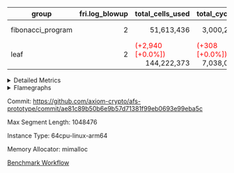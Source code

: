 | group | fri.log_blowup | total_cells_used | total_cycles | total_proof_time_ms |
| --- | --- | --- | --- | --- |
| fibonacci_program | <div style='text-align: right'>2</div>  | <div style='text-align: right'>51,613,436</div>  | <div style='text-align: right'>3,000,274</div>  | <span style="color: red">(+25.0 [+0.4%])</span> <div style='text-align: right'>5,607.0</div>  |
| leaf | <div style='text-align: right'>2</div>  | <span style="color: red">(+2,940 [+0.0%])</span> <div style='text-align: right'>144,222,373</div>  | <span style="color: red">(+308 [+0.0%])</span> <div style='text-align: right'>7,038,046</div>  | <span style="color: green">(-31.0 [-0.2%])</span> <div style='text-align: right'>14,319.0</div>  |


<details>
<summary>Detailed Metrics</summary>

| commit_exe_time_ms | execute_and_trace_gen_time_ms | execute_time_ms | fri.log_blowup | keygen_time_ms |
| --- | --- | --- | --- | --- |
| <span style="color: red">(+1.0 [+25.0%])</span> <div style='text-align: right'>5.0</div>  | <span style="color: red">(+124.0 [+6.6%])</span> <div style='text-align: right'>1,997.0</div>  | <span style="color: red">(+126.0 [+7.8%])</span> <div style='text-align: right'>1,743.0</div>  | <div style='text-align: right'>2</div>  | <span style="color: red">(+3.0 [+0.6%])</span> <div style='text-align: right'>504.0</div>  |

| air_name | constraints | interactions | quotient_deg |
| --- | --- | --- | --- |
| ProgramAir | <div style='text-align: right'>4</div>  | <div style='text-align: right'>1</div>  | <div style='text-align: right'>1</div>  |
| VmConnectorAir | <div style='text-align: right'>9</div>  | <div style='text-align: right'>3</div>  | <div style='text-align: right'>4</div>  |
| PersistentBoundaryAir<8> | <div style='text-align: right'>6</div>  | <div style='text-align: right'>3</div>  | <div style='text-align: right'>2</div>  |
| MemoryMerkleAir<8> | <div style='text-align: right'>40</div>  | <div style='text-align: right'>4</div>  | <div style='text-align: right'>2</div>  |
| AccessAdapterAir<2> | <div style='text-align: right'>14</div>  | <div style='text-align: right'>5</div>  | <div style='text-align: right'>4</div>  |
| AccessAdapterAir<4> | <div style='text-align: right'>14</div>  | <div style='text-align: right'>5</div>  | <div style='text-align: right'>4</div>  |
| AccessAdapterAir<8> | <div style='text-align: right'>14</div>  | <div style='text-align: right'>5</div>  | <div style='text-align: right'>4</div>  |
| AccessAdapterAir<16> | <div style='text-align: right'>14</div>  | <div style='text-align: right'>5</div>  | <div style='text-align: right'>2</div>  |
| AccessAdapterAir<32> | <div style='text-align: right'>14</div>  | <div style='text-align: right'>5</div>  | <div style='text-align: right'>2</div>  |
| AccessAdapterAir<64> | <div style='text-align: right'>14</div>  | <div style='text-align: right'>5</div>  | <div style='text-align: right'>2</div>  |
| VmAirWrapper<Rv32HintStoreAdapterAir, Rv32HintStoreCoreAir> | <div style='text-align: right'>17</div>  | <div style='text-align: right'>15</div>  | <div style='text-align: right'>2</div>  |
| VmAirWrapper<Rv32MultAdapterAir, DivRemCoreAir<4, 8> | <div style='text-align: right'>88</div>  | <div style='text-align: right'>25</div>  | <div style='text-align: right'>2</div>  |
| VmAirWrapper<Rv32MultAdapterAir, MulHCoreAir<4, 8> | <div style='text-align: right'>38</div>  | <div style='text-align: right'>24</div>  | <div style='text-align: right'>2</div>  |
| VmAirWrapper<Rv32MultAdapterAir, MultiplicationCoreAir<4, 8> | <div style='text-align: right'>26</div>  | <div style='text-align: right'>19</div>  | <div style='text-align: right'>2</div>  |
| RangeTupleCheckerAir<2> | <div style='text-align: right'>4</div>  | <div style='text-align: right'>1</div>  | <div style='text-align: right'>1</div>  |
| VmAirWrapper<Rv32RdWriteAdapterAir, Rv32AuipcCoreAir> | <div style='text-align: right'>15</div>  | <div style='text-align: right'>11</div>  | <div style='text-align: right'>2</div>  |
| VmAirWrapper<Rv32JalrAdapterAir, Rv32JalrCoreAir> | <div style='text-align: right'>20</div>  | <div style='text-align: right'>16</div>  | <div style='text-align: right'>2</div>  |
| VmAirWrapper<Rv32CondRdWriteAdapterAir, Rv32JalLuiCoreAir> | <div style='text-align: right'>22</div>  | <div style='text-align: right'>10</div>  | <div style='text-align: right'>2</div>  |
| VmAirWrapper<Rv32BranchAdapterAir, BranchLessThanCoreAir<4, 8> | <div style='text-align: right'>41</div>  | <div style='text-align: right'>13</div>  | <div style='text-align: right'>2</div>  |
| VmAirWrapper<Rv32BranchAdapterAir, BranchEqualCoreAir<4> | <div style='text-align: right'>25</div>  | <div style='text-align: right'>11</div>  | <div style='text-align: right'>2</div>  |
| VmAirWrapper<Rv32LoadStoreAdapterAir, LoadSignExtendCoreAir<4, 8> | <div style='text-align: right'>33</div>  | <div style='text-align: right'>18</div>  | <div style='text-align: right'>2</div>  |
| VmAirWrapper<Rv32LoadStoreAdapterAir, LoadStoreCoreAir<4> | <div style='text-align: right'>38</div>  | <div style='text-align: right'>17</div>  | <div style='text-align: right'>2</div>  |
| VmAirWrapper<Rv32BaseAluAdapterAir, ShiftCoreAir<4, 8> | <div style='text-align: right'>90</div>  | <div style='text-align: right'>23</div>  | <div style='text-align: right'>2</div>  |
| VmAirWrapper<Rv32BaseAluAdapterAir, LessThanCoreAir<4, 8> | <div style='text-align: right'>39</div>  | <div style='text-align: right'>17</div>  | <div style='text-align: right'>2</div>  |
| VmAirWrapper<Rv32BaseAluAdapterAir, BaseAluCoreAir<4, 8> | <div style='text-align: right'>43</div>  | <div style='text-align: right'>19</div>  | <div style='text-align: right'>2</div>  |
| BitwiseOperationLookupAir<8> | <div style='text-align: right'>4</div>  | <div style='text-align: right'>2</div>  | <div style='text-align: right'>2</div>  |
| PhantomAir | <div style='text-align: right'>5</div>  | <div style='text-align: right'>3</div>  | <div style='text-align: right'>4</div>  |
| Poseidon2VmAir<BabyBearParameters> | <div style='text-align: right'>525</div>  | <div style='text-align: right'>32</div>  | <div style='text-align: right'>4</div>  |
| VariableRangeCheckerAir | <div style='text-align: right'>4</div>  | <div style='text-align: right'>1</div>  | <div style='text-align: right'>1</div>  |
| VmAirWrapper<NativeAdapterAir<2, 0>, PublicValuesCoreAir> | <div style='text-align: right'>23</div>  | <div style='text-align: right'>11</div>  | <div style='text-align: right'>4</div>  |
| VolatileBoundaryAir | <div style='text-align: right'>16</div>  | <div style='text-align: right'>4</div>  | <div style='text-align: right'>4</div>  |
| FriReducedOpeningAir | <div style='text-align: right'>59</div>  | <div style='text-align: right'>35</div>  | <div style='text-align: right'>4</div>  |
| VmAirWrapper<NativeVectorizedAdapterAir<4>, FieldExtensionCoreAir> | <div style='text-align: right'>23</div>  | <div style='text-align: right'>15</div>  | <div style='text-align: right'>4</div>  |
| VmAirWrapper<NativeAdapterAir<2, 1>, FieldArithmeticCoreAir> | <div style='text-align: right'>23</div>  | <div style='text-align: right'>15</div>  | <div style='text-align: right'>4</div>  |
| VmAirWrapper<JalNativeAdapterAir, JalCoreAir> | <div style='text-align: right'>6</div>  | <div style='text-align: right'>7</div>  | <div style='text-align: right'>4</div>  |
| VmAirWrapper<BranchNativeAdapterAir, BranchEqualCoreAir<1> | <div style='text-align: right'>23</div>  | <div style='text-align: right'>11</div>  | <div style='text-align: right'>2</div>  |
| VmAirWrapper<NativeLoadStoreAdapterAir<1>, NativeLoadStoreCoreAir<1> | <div style='text-align: right'>31</div>  | <div style='text-align: right'>19</div>  | <div style='text-align: right'>4</div>  |

| segment | total_cycles | trace_gen_time_ms |
| --- | --- | --- |
| 0 | <div style='text-align: right'>1,500,137</div>  | <span style="color: green">(-2.0 [-0.8%])</span> <div style='text-align: right'>254.0</div>  |

| group | segment | stark_prove_excluding_trace_time_ms | total_cells | total_cells_used | total_cycles | trace_gen_time_ms |
| --- | --- | --- | --- | --- | --- | --- |
| fibonacci_program | 0 | <span style="color: red">(+25.0 [+0.4%])</span> <div style='text-align: right'>5,607.0</div>  | <div style='text-align: right'>197,696,030</div>  | <div style='text-align: right'>51,613,436</div>  | <div style='text-align: right'>3,000,274</div>  | <span style="color: green">(-7.0 [-3.0%])</span> <div style='text-align: right'>223.0</div>  |

| group | chip_name | segment | rows_used |
| --- | --- | --- | --- |
| fibonacci_program | ProgramChip | 0 | <div style='text-align: right'>3,335</div>  |
| fibonacci_program | VmConnectorAir | 0 | <div style='text-align: right'>2</div>  |
| fibonacci_program | Boundary | 0 | <div style='text-align: right'>38</div>  |
| fibonacci_program | Merkle | 0 | <div style='text-align: right'>280</div>  |
| fibonacci_program | AccessAdapter<8> | 0 | <div style='text-align: right'>38</div>  |
| fibonacci_program | <Rv32HintStoreAdapterAir,Rv32HintStoreCoreAir> | 0 | <div style='text-align: right'>3</div>  |
| fibonacci_program | RangeTupleCheckerAir<2> | 0 | <div style='text-align: right'>524,288</div>  |
| fibonacci_program | <Rv32RdWriteAdapterAir,Rv32AuipcCoreAir> | 0 | <div style='text-align: right'>9</div>  |
| fibonacci_program | <Rv32JalrAdapterAir,Rv32JalrCoreAir> | 0 | <div style='text-align: right'>13</div>  |
| fibonacci_program | <Rv32CondRdWriteAdapterAir,Rv32JalLuiCoreAir> | 0 | <div style='text-align: right'>100,010</div>  |
| fibonacci_program | <Rv32BranchAdapterAir,BranchLessThanCoreAir<4, 8>> | 0 | <div style='text-align: right'>5</div>  |
| fibonacci_program | <Rv32BranchAdapterAir,BranchEqualCoreAir<4>> | 0 | <div style='text-align: right'>200,009</div>  |
| fibonacci_program | <Rv32LoadStoreAdapterAir,LoadStoreCoreAir<4>> | 0 | <div style='text-align: right'>28</div>  |
| fibonacci_program | <Rv32BaseAluAdapterAir,ShiftCoreAir<4, 8>> | 0 | <div style='text-align: right'>2</div>  |
| fibonacci_program | <Rv32BaseAluAdapterAir,LessThanCoreAir<4, 8>> | 0 | <div style='text-align: right'>300,002</div>  |
| fibonacci_program | <Rv32BaseAluAdapterAir,BaseAluCoreAir<4, 8>> | 0 | <div style='text-align: right'>900,054</div>  |
| fibonacci_program | BitwiseOperationLookupAir<8> | 0 | <div style='text-align: right'>65,536</div>  |
| fibonacci_program | PhantomAir | 0 | <div style='text-align: right'>2</div>  |
| fibonacci_program | Poseidon2VmAir<BabyBearParameters> | 0 | <div style='text-align: right'>318</div>  |
| fibonacci_program | VariableRangeCheckerAir | 0 | <div style='text-align: right'>262,144</div>  |

| group | dsl_ir | opcode | segment | frequency |
| --- | --- | --- | --- | --- |
| fibonacci_program |  | ADD | 0 | <div style='text-align: right'>900,045</div>  |
| fibonacci_program |  | AND | 0 | <div style='text-align: right'>2</div>  |
| fibonacci_program |  | AUIPC | 0 | <div style='text-align: right'>9</div>  |
| fibonacci_program |  | BEQ | 0 | <div style='text-align: right'>100,004</div>  |
| fibonacci_program |  | BGEU | 0 | <div style='text-align: right'>3</div>  |
| fibonacci_program |  | BLTU | 0 | <div style='text-align: right'>2</div>  |
| fibonacci_program |  | BNE | 0 | <div style='text-align: right'>100,005</div>  |
| fibonacci_program |  | HINT_STOREW | 0 | <div style='text-align: right'>3</div>  |
| fibonacci_program |  | JAL | 0 | <div style='text-align: right'>100,001</div>  |
| fibonacci_program |  | JALR | 0 | <div style='text-align: right'>13</div>  |
| fibonacci_program |  | LOADW | 0 | <div style='text-align: right'>13</div>  |
| fibonacci_program |  | LUI | 0 | <div style='text-align: right'>9</div>  |
| fibonacci_program |  | OR | 0 | <div style='text-align: right'>1</div>  |
| fibonacci_program |  | PHANTOM | 0 | <div style='text-align: right'>2</div>  |
| fibonacci_program |  | SLL | 0 | <div style='text-align: right'>2</div>  |
| fibonacci_program |  | SLTU | 0 | <div style='text-align: right'>300,002</div>  |
| fibonacci_program |  | STOREW | 0 | <div style='text-align: right'>15</div>  |
| fibonacci_program |  | SUB | 0 | <div style='text-align: right'>4</div>  |
| fibonacci_program |  | XOR | 0 | <div style='text-align: right'>2</div>  |

| group | air_name | dsl_ir | opcode | segment | cells_used |
| --- | --- | --- | --- | --- | --- |
| fibonacci_program | <Rv32BaseAluAdapterAir,BaseAluCoreAir<4, 8>> |  | ADD | 0 | <div style='text-align: right'>32,401,620</div>  |
| fibonacci_program | AccessAdapter<8> |  | ADD | 0 | <div style='text-align: right'>68</div>  |
| fibonacci_program | Boundary |  | ADD | 0 | <div style='text-align: right'>160</div>  |
| fibonacci_program | Merkle |  | ADD | 0 | <div style='text-align: right'>320</div>  |
| fibonacci_program | <Rv32BaseAluAdapterAir,BaseAluCoreAir<4, 8>> |  | AND | 0 | <div style='text-align: right'>72</div>  |
| fibonacci_program | <Rv32RdWriteAdapterAir,Rv32AuipcCoreAir> |  | AUIPC | 0 | <div style='text-align: right'>189</div>  |
| fibonacci_program | AccessAdapter<8> |  | AUIPC | 0 | <div style='text-align: right'>34</div>  |
| fibonacci_program | Boundary |  | AUIPC | 0 | <div style='text-align: right'>80</div>  |
| fibonacci_program | Merkle |  | AUIPC | 0 | <div style='text-align: right'>3,456</div>  |
| fibonacci_program | <Rv32BranchAdapterAir,BranchEqualCoreAir<4>> |  | BEQ | 0 | <div style='text-align: right'>2,600,104</div>  |
| fibonacci_program | <Rv32BranchAdapterAir,BranchLessThanCoreAir<4, 8>> |  | BGEU | 0 | <div style='text-align: right'>96</div>  |
| fibonacci_program | <Rv32BranchAdapterAir,BranchLessThanCoreAir<4, 8>> |  | BLTU | 0 | <div style='text-align: right'>64</div>  |
| fibonacci_program | <Rv32BranchAdapterAir,BranchEqualCoreAir<4>> |  | BNE | 0 | <div style='text-align: right'>2,600,130</div>  |
| fibonacci_program | <Rv32HintStoreAdapterAir,Rv32HintStoreCoreAir> |  | HINT_STOREW | 0 | <div style='text-align: right'>78</div>  |
| fibonacci_program | AccessAdapter<8> |  | HINT_STOREW | 0 | <div style='text-align: right'>17</div>  |
| fibonacci_program | Boundary |  | HINT_STOREW | 0 | <div style='text-align: right'>40</div>  |
| fibonacci_program | <Rv32CondRdWriteAdapterAir,Rv32JalLuiCoreAir> |  | JAL | 0 | <div style='text-align: right'>1,800,018</div>  |
| fibonacci_program | <Rv32JalrAdapterAir,Rv32JalrCoreAir> |  | JALR | 0 | <div style='text-align: right'>364</div>  |
| fibonacci_program | <Rv32LoadStoreAdapterAir,LoadStoreCoreAir<4>> |  | LOADW | 0 | <div style='text-align: right'>520</div>  |
| fibonacci_program | AccessAdapter<8> |  | LOADW | 0 | <div style='text-align: right'>34</div>  |
| fibonacci_program | Boundary |  | LOADW | 0 | <div style='text-align: right'>80</div>  |
| fibonacci_program | Merkle |  | LOADW | 0 | <div style='text-align: right'>2,304</div>  |
| fibonacci_program | <Rv32CondRdWriteAdapterAir,Rv32JalLuiCoreAir> |  | LUI | 0 | <div style='text-align: right'>162</div>  |
| fibonacci_program | <Rv32BaseAluAdapterAir,BaseAluCoreAir<4, 8>> |  | OR | 0 | <div style='text-align: right'>36</div>  |
| fibonacci_program | PhantomAir |  | PHANTOM | 0 | <div style='text-align: right'>12</div>  |
| fibonacci_program | <Rv32BaseAluAdapterAir,ShiftCoreAir<4, 8>> |  | SLL | 0 | <div style='text-align: right'>106</div>  |
| fibonacci_program | <Rv32BaseAluAdapterAir,LessThanCoreAir<4, 8>> |  | SLTU | 0 | <div style='text-align: right'>11,100,074</div>  |
| fibonacci_program | AccessAdapter<8> |  | SLTU | 0 | <div style='text-align: right'>34</div>  |
| fibonacci_program | Boundary |  | SLTU | 0 | <div style='text-align: right'>80</div>  |
| fibonacci_program | <Rv32LoadStoreAdapterAir,LoadStoreCoreAir<4>> |  | STOREW | 0 | <div style='text-align: right'>600</div>  |
| fibonacci_program | AccessAdapter<8> |  | STOREW | 0 | <div style='text-align: right'>136</div>  |
| fibonacci_program | Boundary |  | STOREW | 0 | <div style='text-align: right'>320</div>  |
| fibonacci_program | Merkle |  | STOREW | 0 | <div style='text-align: right'>2,816</div>  |
| fibonacci_program | <Rv32BaseAluAdapterAir,BaseAluCoreAir<4, 8>> |  | SUB | 0 | <div style='text-align: right'>144</div>  |
| fibonacci_program | <Rv32BaseAluAdapterAir,BaseAluCoreAir<4, 8>> |  | XOR | 0 | <div style='text-align: right'>72</div>  |

| group | execute_time_ms | fri.log_blowup | num_segments | total_cells_used | total_cycles | total_proof_time_ms |
| --- | --- | --- | --- | --- | --- | --- |
| fibonacci_program | <span style="color: red">(+88.0 [+4.9%])</span> <div style='text-align: right'>1,882.0</div>  | <div style='text-align: right'>2</div>  | <div style='text-align: right'>1</div>  | <div style='text-align: right'>51,613,436</div>  | <div style='text-align: right'>3,000,274</div>  | <span style="color: red">(+25.0 [+0.4%])</span> <div style='text-align: right'>5,607.0</div>  |
| leaf |  | <div style='text-align: right'>2</div>  |  | <span style="color: red">(+2,940 [+0.0%])</span> <div style='text-align: right'>144,222,373</div>  | <span style="color: red">(+308 [+0.0%])</span> <div style='text-align: right'>7,038,046</div>  | <span style="color: green">(-31.0 [-0.2%])</span> <div style='text-align: right'>14,319.0</div>  |

| group | air_name | segment | cells | main_cols | perm_cols | prep_cols | rows |
| --- | --- | --- | --- | --- | --- | --- | --- |
| fibonacci_program | ProgramAir | 0 | <div style='text-align: right'>73,728</div>  | <div style='text-align: right'>10</div>  | <div style='text-align: right'>8</div>  |  | <div style='text-align: right'>4,096</div>  |
| fibonacci_program | VmConnectorAir | 0 | <div style='text-align: right'>32</div>  | <div style='text-align: right'>4</div>  | <div style='text-align: right'>12</div>  | <div style='text-align: right'>1</div>  | <div style='text-align: right'>2</div>  |
| fibonacci_program | PersistentBoundaryAir<8> | 0 | <div style='text-align: right'>2,048</div>  | <div style='text-align: right'>20</div>  | <div style='text-align: right'>12</div>  |  | <div style='text-align: right'>64</div>  |
| fibonacci_program | MemoryMerkleAir<8> | 0 | <div style='text-align: right'>26,624</div>  | <div style='text-align: right'>32</div>  | <div style='text-align: right'>20</div>  |  | <div style='text-align: right'>512</div>  |
| fibonacci_program | AccessAdapterAir<8> | 0 | <div style='text-align: right'>2,624</div>  | <div style='text-align: right'>17</div>  | <div style='text-align: right'>24</div>  |  | <div style='text-align: right'>64</div>  |
| fibonacci_program | VmAirWrapper<Rv32HintStoreAdapterAir, Rv32HintStoreCoreAir> | 0 | <div style='text-align: right'>248</div>  | <div style='text-align: right'>26</div>  | <div style='text-align: right'>36</div>  |  | <div style='text-align: right'>4</div>  |
| fibonacci_program | RangeTupleCheckerAir<2> | 0 | <div style='text-align: right'>4,718,592</div>  | <div style='text-align: right'>1</div>  | <div style='text-align: right'>8</div>  | <div style='text-align: right'>2</div>  | <div style='text-align: right'>524,288</div>  |
| fibonacci_program | VmAirWrapper<Rv32RdWriteAdapterAir, Rv32AuipcCoreAir> | 0 | <div style='text-align: right'>784</div>  | <div style='text-align: right'>21</div>  | <div style='text-align: right'>28</div>  |  | <div style='text-align: right'>16</div>  |
| fibonacci_program | VmAirWrapper<Rv32JalrAdapterAir, Rv32JalrCoreAir> | 0 | <div style='text-align: right'>1,024</div>  | <div style='text-align: right'>28</div>  | <div style='text-align: right'>36</div>  |  | <div style='text-align: right'>16</div>  |
| fibonacci_program | VmAirWrapper<Rv32CondRdWriteAdapterAir, Rv32JalLuiCoreAir> | 0 | <div style='text-align: right'>8,126,464</div>  | <div style='text-align: right'>18</div>  | <div style='text-align: right'>44</div>  |  | <div style='text-align: right'>131,072</div>  |
| fibonacci_program | VmAirWrapper<Rv32BranchAdapterAir, BranchLessThanCoreAir<4, 8> | 0 | <div style='text-align: right'>704</div>  | <div style='text-align: right'>32</div>  | <div style='text-align: right'>56</div>  |  | <div style='text-align: right'>8</div>  |
| fibonacci_program | VmAirWrapper<Rv32BranchAdapterAir, BranchEqualCoreAir<4> | 0 | <div style='text-align: right'>19,398,656</div>  | <div style='text-align: right'>26</div>  | <div style='text-align: right'>48</div>  |  | <div style='text-align: right'>262,144</div>  |
| fibonacci_program | VmAirWrapper<Rv32LoadStoreAdapterAir, LoadStoreCoreAir<4> | 0 | <div style='text-align: right'>3,584</div>  | <div style='text-align: right'>40</div>  | <div style='text-align: right'>72</div>  |  | <div style='text-align: right'>32</div>  |
| fibonacci_program | VmAirWrapper<Rv32BaseAluAdapterAir, ShiftCoreAir<4, 8> | 0 | <div style='text-align: right'>210</div>  | <div style='text-align: right'>53</div>  | <div style='text-align: right'>52</div>  |  | <div style='text-align: right'>2</div>  |
| fibonacci_program | VmAirWrapper<Rv32BaseAluAdapterAir, LessThanCoreAir<4, 8> | 0 | <div style='text-align: right'>40,370,176</div>  | <div style='text-align: right'>37</div>  | <div style='text-align: right'>40</div>  |  | <div style='text-align: right'>524,288</div>  |
| fibonacci_program | VmAirWrapper<Rv32BaseAluAdapterAir, BaseAluCoreAir<4, 8> | 0 | <div style='text-align: right'>121,634,816</div>  | <div style='text-align: right'>36</div>  | <div style='text-align: right'>80</div>  |  | <div style='text-align: right'>1,048,576</div>  |
| fibonacci_program | BitwiseOperationLookupAir<8> | 0 | <div style='text-align: right'>655,360</div>  | <div style='text-align: right'>2</div>  | <div style='text-align: right'>8</div>  | <div style='text-align: right'>3</div>  | <div style='text-align: right'>65,536</div>  |
| fibonacci_program | PhantomAir | 0 | <div style='text-align: right'>36</div>  | <div style='text-align: right'>6</div>  | <div style='text-align: right'>12</div>  |  | <div style='text-align: right'>2</div>  |
| fibonacci_program | Poseidon2VmAir<BabyBearParameters> | 0 | <div style='text-align: right'>321,024</div>  | <div style='text-align: right'>559</div>  | <div style='text-align: right'>68</div>  |  | <div style='text-align: right'>512</div>  |
| fibonacci_program | VariableRangeCheckerAir | 0 | <div style='text-align: right'>2,359,296</div>  | <div style='text-align: right'>1</div>  | <div style='text-align: right'>8</div>  | <div style='text-align: right'>2</div>  | <div style='text-align: right'>262,144</div>  |

| group | idx | execute_time_ms | stark_prove_excluding_trace_time_ms | total_cells | total_cells_used | total_cycles |
| --- | --- | --- | --- | --- | --- | --- |
| leaf | 0 | <span style="color: red">(+1,605.0 [+36.0%])</span> <div style='text-align: right'>6,065.0</div>  | <span style="color: green">(-31.0 [-0.2%])</span> <div style='text-align: right'>14,319.0</div>  | <div style='text-align: right'>399,935,960</div>  | <span style="color: red">(+2,940 [+0.0%])</span> <div style='text-align: right'>144,222,373</div>  | <span style="color: red">(+154 [+0.0%])</span> <div style='text-align: right'>3,519,023</div>  |

| group | chip_name | idx | rows_used |
| --- | --- | --- | --- |
| leaf | ProgramChip | 0 | <div style='text-align: right'>108,928</div>  |
| leaf | VmConnectorAir | 0 | <div style='text-align: right'>2</div>  |
| leaf | <NativeAdapterAir<2, 0>,PublicValuesCoreAir> | 0 | <div style='text-align: right'>36</div>  |
| leaf | Boundary | 0 | <div style='text-align: right'>424,581</div>  |
| leaf | AccessAdapter<2> | 0 | <span style="color: red">(+80 [+0.0%])</span> <div style='text-align: right'>404,828</div>  |
| leaf | AccessAdapter<4> | 0 | <span style="color: red">(+40 [+0.0%])</span> <div style='text-align: right'>202,666</div>  |
| leaf | AccessAdapter<8> | 0 | <div style='text-align: right'>58,714</div>  |
| leaf | Poseidon2VmAir<BabyBearParameters> | 0 | <div style='text-align: right'>28,074</div>  |
| leaf | FriReducedOpeningAir | 0 | <div style='text-align: right'>144,732</div>  |
| leaf | <NativeVectorizedAdapterAir<4>,FieldExtensionCoreAir> | 0 | <div style='text-align: right'>35,074</div>  |
| leaf | <NativeAdapterAir<2, 1>,FieldArithmeticCoreAir> | 0 | <div style='text-align: right'>1,355,464</div>  |
| leaf | <JalNativeAdapterAir,JalCoreAir> | 0 | <span style="color: red">(+154 [+0.2%])</span> <div style='text-align: right'>73,182</div>  |
| leaf | <BranchNativeAdapterAir,BranchEqualCoreAir<1>> | 0 | <div style='text-align: right'>676,191</div>  |
| leaf | <NativeLoadStoreAdapterAir<1>,NativeLoadStoreCoreAir<1>> | 0 | <div style='text-align: right'>1,134,653</div>  |
| leaf | PhantomAir | 0 | <div style='text-align: right'>211,015</div>  |
| leaf | VariableRangeCheckerAir | 0 | <div style='text-align: right'>262,144</div>  |

| group | dsl_ir | idx | opcode | frequency |
| --- | --- | --- | --- | --- |
| leaf |  | 0 | ADD | <div style='text-align: right'>1,153,076</div>  |
| leaf |  | 0 | BBE4DIV | <div style='text-align: right'>6,268</div>  |
| leaf |  | 0 | BBE4MUL | <div style='text-align: right'>11,820</div>  |
| leaf |  | 0 | BEQ | <div style='text-align: right'>18,557</div>  |
| leaf |  | 0 | BNE | <div style='text-align: right'>657,634</div>  |
| leaf |  | 0 | COMP_POS2 | <div style='text-align: right'>17,189</div>  |
| leaf |  | 0 | DIV | <div style='text-align: right'>128</div>  |
| leaf |  | 0 | FE4ADD | <div style='text-align: right'>13,429</div>  |
| leaf |  | 0 | FE4SUB | <div style='text-align: right'>3,557</div>  |
| leaf |  | 0 | FRI_REDUCED_OPENING | <div style='text-align: right'>5,334</div>  |
| leaf |  | 0 | JAL | <span style="color: red">(+154 [+0.2%])</span> <div style='text-align: right'>73,182</div>  |
| leaf |  | 0 | LOADW | <div style='text-align: right'>155,907</div>  |
| leaf |  | 0 | LOADW2 | <div style='text-align: right'>360,784</div>  |
| leaf |  | 0 | MUL | <div style='text-align: right'>143,987</div>  |
| leaf |  | 0 | PERM_POS2 | <div style='text-align: right'>10,885</div>  |
| leaf |  | 0 | PHANTOM | <div style='text-align: right'>211,015</div>  |
| leaf |  | 0 | PUBLISH | <div style='text-align: right'>36</div>  |
| leaf |  | 0 | SHINTW | <div style='text-align: right'>245,582</div>  |
| leaf |  | 0 | STOREW | <div style='text-align: right'>192,376</div>  |
| leaf |  | 0 | STOREW2 | <div style='text-align: right'>180,004</div>  |
| leaf |  | 0 | SUB | <div style='text-align: right'>58,273</div>  |

| group | air_name | dsl_ir | idx | opcode | cells_used |
| --- | --- | --- | --- | --- | --- |
| leaf | <NativeAdapterAir<2, 1>,FieldArithmeticCoreAir> |  | 0 | ADD | <div style='text-align: right'>34,592,280</div>  |
| leaf | AccessAdapter<2> |  | 0 | ADD | <span style="color: red">(+440 [+0.2%])</span> <div style='text-align: right'>204,424</div>  |
| leaf | AccessAdapter<4> |  | 0 | ADD | <span style="color: red">(+260 [+0.2%])</span> <div style='text-align: right'>120,796</div>  |
| leaf | Boundary |  | 0 | ADD | <div style='text-align: right'>146,135</div>  |
| leaf | <NativeVectorizedAdapterAir<4>,FieldExtensionCoreAir> |  | 0 | BBE4DIV | <div style='text-align: right'>250,720</div>  |
| leaf | AccessAdapter<2> |  | 0 | BBE4DIV | <div style='text-align: right'>121,044</div>  |
| leaf | AccessAdapter<4> |  | 0 | BBE4DIV | <div style='text-align: right'>71,526</div>  |
| leaf | Boundary |  | 0 | BBE4DIV | <div style='text-align: right'>704</div>  |
| leaf | <NativeVectorizedAdapterAir<4>,FieldExtensionCoreAir> |  | 0 | BBE4MUL | <div style='text-align: right'>472,800</div>  |
| leaf | AccessAdapter<2> |  | 0 | BBE4MUL | <span style="color: red">(+440 [+0.1%])</span> <div style='text-align: right'>304,040</div>  |
| leaf | AccessAdapter<4> |  | 0 | BBE4MUL | <span style="color: red">(+260 [+0.1%])</span> <div style='text-align: right'>179,660</div>  |
| leaf | Boundary |  | 0 | BBE4MUL | <div style='text-align: right'>139,304</div>  |
| leaf | <BranchNativeAdapterAir,BranchEqualCoreAir<1>> |  | 0 | BEQ | <div style='text-align: right'>426,811</div>  |
| leaf | <BranchNativeAdapterAir,BranchEqualCoreAir<1>> |  | 0 | BNE | <div style='text-align: right'>15,125,582</div>  |
| leaf | AccessAdapter<2> |  | 0 | BNE | <div style='text-align: right'>1,386</div>  |
| leaf | AccessAdapter<4> |  | 0 | BNE | <div style='text-align: right'>819</div>  |
| leaf | AccessAdapter<2> |  | 0 | COMP_POS2 | <div style='text-align: right'>694,452</div>  |
| leaf | AccessAdapter<4> |  | 0 | COMP_POS2 | <div style='text-align: right'>410,358</div>  |
| leaf | AccessAdapter<8> |  | 0 | COMP_POS2 | <div style='text-align: right'>268,311</div>  |
| leaf | Boundary |  | 0 | COMP_POS2 | <div style='text-align: right'>88</div>  |
| leaf | Poseidon2VmAir<BabyBearParameters> |  | 0 | COMP_POS2 | <div style='text-align: right'>9,608,651</div>  |
| leaf | <NativeAdapterAir<2, 1>,FieldArithmeticCoreAir> |  | 0 | DIV | <div style='text-align: right'>3,840</div>  |
| leaf | <NativeVectorizedAdapterAir<4>,FieldExtensionCoreAir> |  | 0 | FE4ADD | <div style='text-align: right'>537,160</div>  |
| leaf | AccessAdapter<2> |  | 0 | FE4ADD | <div style='text-align: right'>246,554</div>  |
| leaf | AccessAdapter<4> |  | 0 | FE4ADD | <div style='text-align: right'>145,691</div>  |
| leaf | Boundary |  | 0 | FE4ADD | <div style='text-align: right'>114,532</div>  |
| leaf | <NativeVectorizedAdapterAir<4>,FieldExtensionCoreAir> |  | 0 | FE4SUB | <div style='text-align: right'>142,280</div>  |
| leaf | AccessAdapter<2> |  | 0 | FE4SUB | <div style='text-align: right'>125,488</div>  |
| leaf | AccessAdapter<4> |  | 0 | FE4SUB | <div style='text-align: right'>74,152</div>  |
| leaf | Boundary |  | 0 | FE4SUB | <div style='text-align: right'>26,092</div>  |
| leaf | AccessAdapter<2> |  | 0 | FRI_REDUCED_OPENING | <div style='text-align: right'>151,580</div>  |
| leaf | AccessAdapter<4> |  | 0 | FRI_REDUCED_OPENING | <div style='text-align: right'>89,570</div>  |
| leaf | FriReducedOpeningAir |  | 0 | FRI_REDUCED_OPENING | <div style='text-align: right'>9,262,848</div>  |
| leaf | <JalNativeAdapterAir,JalCoreAir> |  | 0 | JAL | <span style="color: red">(+1,540 [+0.2%])</span> <div style='text-align: right'>731,820</div>  |
| leaf | AccessAdapter<2> |  | 0 | JAL | <div style='text-align: right'>418</div>  |
| leaf | AccessAdapter<4> |  | 0 | JAL | <div style='text-align: right'>494</div>  |
| leaf | Boundary |  | 0 | JAL | <div style='text-align: right'>11</div>  |
| leaf | <NativeLoadStoreAdapterAir<1>,NativeLoadStoreCoreAir<1>> |  | 0 | LOADW | <div style='text-align: right'>6,392,187</div>  |
| leaf | AccessAdapter<2> |  | 0 | LOADW | <div style='text-align: right'>285,538</div>  |
| leaf | AccessAdapter<4> |  | 0 | LOADW | <div style='text-align: right'>134,381</div>  |
| leaf | AccessAdapter<8> |  | 0 | LOADW | <div style='text-align: right'>20,893</div>  |
| leaf | Boundary |  | 0 | LOADW | <div style='text-align: right'>21,681</div>  |
| leaf | <NativeLoadStoreAdapterAir<1>,NativeLoadStoreCoreAir<1>> |  | 0 | LOADW2 | <div style='text-align: right'>14,792,144</div>  |
| leaf | AccessAdapter<2> |  | 0 | LOADW2 | <div style='text-align: right'>57,200</div>  |
| leaf | AccessAdapter<4> |  | 0 | LOADW2 | <div style='text-align: right'>33,800</div>  |
| leaf | AccessAdapter<8> |  | 0 | LOADW2 | <div style='text-align: right'>493</div>  |
| leaf | Boundary |  | 0 | LOADW2 | <div style='text-align: right'>1,397</div>  |
| leaf | <NativeAdapterAir<2, 1>,FieldArithmeticCoreAir> |  | 0 | MUL | <div style='text-align: right'>4,319,610</div>  |
| leaf | AccessAdapter<2> |  | 0 | MUL | <div style='text-align: right'>23,881</div>  |
| leaf | AccessAdapter<4> |  | 0 | MUL | <div style='text-align: right'>14,131</div>  |
| leaf | Boundary |  | 0 | MUL | <div style='text-align: right'>32,824</div>  |
| leaf | AccessAdapter<2> |  | 0 | PERM_POS2 | <div style='text-align: right'>583,396</div>  |
| leaf | AccessAdapter<4> |  | 0 | PERM_POS2 | <div style='text-align: right'>346,372</div>  |
| leaf | AccessAdapter<8> |  | 0 | PERM_POS2 | <div style='text-align: right'>230,758</div>  |
| leaf | Poseidon2VmAir<BabyBearParameters> |  | 0 | PERM_POS2 | <div style='text-align: right'>6,084,715</div>  |
| leaf | PhantomAir |  | 0 | PHANTOM | <div style='text-align: right'>1,266,090</div>  |
| leaf | <NativeAdapterAir<2, 0>,PublicValuesCoreAir> |  | 0 | PUBLISH | <div style='text-align: right'>828</div>  |
| leaf | <NativeLoadStoreAdapterAir<1>,NativeLoadStoreCoreAir<1>> |  | 0 | SHINTW | <div style='text-align: right'>10,068,862</div>  |
| leaf | AccessAdapter<2> |  | 0 | SHINTW | <div style='text-align: right'>22</div>  |
| leaf | AccessAdapter<4> |  | 0 | SHINTW | <div style='text-align: right'>26</div>  |
| leaf | AccessAdapter<8> |  | 0 | SHINTW | <div style='text-align: right'>17</div>  |
| leaf | Boundary |  | 0 | SHINTW | <div style='text-align: right'>2,696,870</div>  |
| leaf | <NativeLoadStoreAdapterAir<1>,NativeLoadStoreCoreAir<1>> |  | 0 | STOREW | <div style='text-align: right'>7,887,416</div>  |
| leaf | AccessAdapter<2> |  | 0 | STOREW | <div style='text-align: right'>69,905</div>  |
| leaf | AccessAdapter<4> |  | 0 | STOREW | <div style='text-align: right'>40,391</div>  |
| leaf | AccessAdapter<8> |  | 0 | STOREW | <div style='text-align: right'>1,768</div>  |
| leaf | Boundary |  | 0 | STOREW | <div style='text-align: right'>735,889</div>  |
| leaf | <NativeLoadStoreAdapterAir<1>,NativeLoadStoreCoreAir<1>> |  | 0 | STOREW2 | <div style='text-align: right'>7,380,164</div>  |
| leaf | AccessAdapter<2> |  | 0 | STOREW2 | <div style='text-align: right'>497,530</div>  |
| leaf | AccessAdapter<4> |  | 0 | STOREW2 | <div style='text-align: right'>295,633</div>  |
| leaf | AccessAdapter<8> |  | 0 | STOREW2 | <div style='text-align: right'>138,856</div>  |
| leaf | Boundary |  | 0 | STOREW2 | <div style='text-align: right'>739,684</div>  |
| leaf | <NativeAdapterAir<2, 1>,FieldArithmeticCoreAir> |  | 0 | SUB | <div style='text-align: right'>1,748,190</div>  |
| leaf | AccessAdapter<2> |  | 0 | SUB | <div style='text-align: right'>59,235</div>  |
| leaf | AccessAdapter<4> |  | 0 | SUB | <div style='text-align: right'>70,005</div>  |
| leaf | Boundary |  | 0 | SUB | <div style='text-align: right'>15,180</div>  |

| group | idx | segment | total_cycles | trace_gen_time_ms |
| --- | --- | --- | --- | --- |
| leaf | 0 | 0 | <span style="color: red">(+154 [+0.0%])</span> <div style='text-align: right'>3,519,023</div>  | <span style="color: green">(-3.0 [-0.4%])</span> <div style='text-align: right'>833.0</div>  |

| group | air_name | idx | cells | main_cols | perm_cols | prep_cols | rows |
| --- | --- | --- | --- | --- | --- | --- | --- |
| leaf | ProgramAir | 0 | <div style='text-align: right'>2,359,296</div>  | <div style='text-align: right'>10</div>  | <div style='text-align: right'>8</div>  |  | <div style='text-align: right'>131,072</div>  |
| leaf | VmConnectorAir | 0 | <div style='text-align: right'>24</div>  | <div style='text-align: right'>4</div>  | <div style='text-align: right'>8</div>  | <div style='text-align: right'>1</div>  | <div style='text-align: right'>2</div>  |
| leaf | VmAirWrapper<NativeAdapterAir<2, 0>, PublicValuesCoreAir> | 0 | <div style='text-align: right'>2,496</div>  | <div style='text-align: right'>23</div>  | <div style='text-align: right'>16</div>  |  | <div style='text-align: right'>64</div>  |
| leaf | VolatileBoundaryAir | 0 | <div style='text-align: right'>9,961,472</div>  | <div style='text-align: right'>11</div>  | <div style='text-align: right'>8</div>  |  | <div style='text-align: right'>524,288</div>  |
| leaf | AccessAdapterAir<2> | 0 | <div style='text-align: right'>14,155,776</div>  | <div style='text-align: right'>11</div>  | <div style='text-align: right'>16</div>  |  | <div style='text-align: right'>524,288</div>  |
| leaf | AccessAdapterAir<4> | 0 | <div style='text-align: right'>7,602,176</div>  | <div style='text-align: right'>13</div>  | <div style='text-align: right'>16</div>  |  | <div style='text-align: right'>262,144</div>  |
| leaf | AccessAdapterAir<8> | 0 | <div style='text-align: right'>2,162,688</div>  | <div style='text-align: right'>17</div>  | <div style='text-align: right'>16</div>  |  | <div style='text-align: right'>65,536</div>  |
| leaf | Poseidon2VmAir<BabyBearParameters> | 0 | <div style='text-align: right'>19,496,960</div>  | <div style='text-align: right'>559</div>  | <div style='text-align: right'>36</div>  |  | <div style='text-align: right'>32,768</div>  |
| leaf | FriReducedOpeningAir | 0 | <div style='text-align: right'>36,700,160</div>  | <div style='text-align: right'>64</div>  | <div style='text-align: right'>76</div>  |  | <div style='text-align: right'>262,144</div>  |
| leaf | VmAirWrapper<NativeVectorizedAdapterAir<4>, FieldExtensionCoreAir> | 0 | <div style='text-align: right'>3,932,160</div>  | <div style='text-align: right'>40</div>  | <div style='text-align: right'>20</div>  |  | <div style='text-align: right'>65,536</div>  |
| leaf | VmAirWrapper<NativeAdapterAir<2, 1>, FieldArithmeticCoreAir> | 0 | <div style='text-align: right'>104,857,600</div>  | <div style='text-align: right'>30</div>  | <div style='text-align: right'>20</div>  |  | <div style='text-align: right'>2,097,152</div>  |
| leaf | VmAirWrapper<JalNativeAdapterAir, JalCoreAir> | 0 | <div style='text-align: right'>2,883,584</div>  | <div style='text-align: right'>10</div>  | <div style='text-align: right'>12</div>  |  | <div style='text-align: right'>131,072</div>  |
| leaf | VmAirWrapper<BranchNativeAdapterAir, BranchEqualCoreAir<1> | 0 | <div style='text-align: right'>53,477,376</div>  | <div style='text-align: right'>23</div>  | <div style='text-align: right'>28</div>  |  | <div style='text-align: right'>1,048,576</div>  |
| leaf | VmAirWrapper<NativeLoadStoreAdapterAir<1>, NativeLoadStoreCoreAir<1> | 0 | <div style='text-align: right'>136,314,880</div>  | <div style='text-align: right'>41</div>  | <div style='text-align: right'>24</div>  |  | <div style='text-align: right'>2,097,152</div>  |
| leaf | PhantomAir | 0 | <div style='text-align: right'>3,670,016</div>  | <div style='text-align: right'>6</div>  | <div style='text-align: right'>8</div>  |  | <div style='text-align: right'>262,144</div>  |
| leaf | VariableRangeCheckerAir | 0 | <div style='text-align: right'>2,359,296</div>  | <div style='text-align: right'>1</div>  | <div style='text-align: right'>8</div>  | <div style='text-align: right'>2</div>  | <div style='text-align: right'>262,144</div>  |

</details>



<details>
<summary>Flamegraphs</summary>

[![](https://axiom-public-data-sandbox-us-east-1.s3.us-east-1.amazonaws.com/benchmark/github/flamegraphs/ae81c89b50b6e9b57d71381f99eb0693e99eba5c/fibonacci-fibonacci_program.dsl_ir.opcode.air_name.cells_used.reverse.svg)](https://axiom-public-data-sandbox-us-east-1.s3.us-east-1.amazonaws.com/benchmark/github/flamegraphs/ae81c89b50b6e9b57d71381f99eb0693e99eba5c/fibonacci-fibonacci_program.dsl_ir.opcode.air_name.cells_used.reverse.svg)
[![](https://axiom-public-data-sandbox-us-east-1.s3.us-east-1.amazonaws.com/benchmark/github/flamegraphs/ae81c89b50b6e9b57d71381f99eb0693e99eba5c/fibonacci-fibonacci_program.dsl_ir.opcode.air_name.cells_used.svg)](https://axiom-public-data-sandbox-us-east-1.s3.us-east-1.amazonaws.com/benchmark/github/flamegraphs/ae81c89b50b6e9b57d71381f99eb0693e99eba5c/fibonacci-fibonacci_program.dsl_ir.opcode.air_name.cells_used.svg)
[![](https://axiom-public-data-sandbox-us-east-1.s3.us-east-1.amazonaws.com/benchmark/github/flamegraphs/ae81c89b50b6e9b57d71381f99eb0693e99eba5c/fibonacci-fibonacci_program.dsl_ir.opcode.frequency.reverse.svg)](https://axiom-public-data-sandbox-us-east-1.s3.us-east-1.amazonaws.com/benchmark/github/flamegraphs/ae81c89b50b6e9b57d71381f99eb0693e99eba5c/fibonacci-fibonacci_program.dsl_ir.opcode.frequency.reverse.svg)
[![](https://axiom-public-data-sandbox-us-east-1.s3.us-east-1.amazonaws.com/benchmark/github/flamegraphs/ae81c89b50b6e9b57d71381f99eb0693e99eba5c/fibonacci-fibonacci_program.dsl_ir.opcode.frequency.svg)](https://axiom-public-data-sandbox-us-east-1.s3.us-east-1.amazonaws.com/benchmark/github/flamegraphs/ae81c89b50b6e9b57d71381f99eb0693e99eba5c/fibonacci-fibonacci_program.dsl_ir.opcode.frequency.svg)
[![](https://axiom-public-data-sandbox-us-east-1.s3.us-east-1.amazonaws.com/benchmark/github/flamegraphs/ae81c89b50b6e9b57d71381f99eb0693e99eba5c/fibonacci-leaf.dsl_ir.opcode.air_name.cells_used.reverse.svg)](https://axiom-public-data-sandbox-us-east-1.s3.us-east-1.amazonaws.com/benchmark/github/flamegraphs/ae81c89b50b6e9b57d71381f99eb0693e99eba5c/fibonacci-leaf.dsl_ir.opcode.air_name.cells_used.reverse.svg)
[![](https://axiom-public-data-sandbox-us-east-1.s3.us-east-1.amazonaws.com/benchmark/github/flamegraphs/ae81c89b50b6e9b57d71381f99eb0693e99eba5c/fibonacci-leaf.dsl_ir.opcode.air_name.cells_used.svg)](https://axiom-public-data-sandbox-us-east-1.s3.us-east-1.amazonaws.com/benchmark/github/flamegraphs/ae81c89b50b6e9b57d71381f99eb0693e99eba5c/fibonacci-leaf.dsl_ir.opcode.air_name.cells_used.svg)
[![](https://axiom-public-data-sandbox-us-east-1.s3.us-east-1.amazonaws.com/benchmark/github/flamegraphs/ae81c89b50b6e9b57d71381f99eb0693e99eba5c/fibonacci-leaf.dsl_ir.opcode.frequency.reverse.svg)](https://axiom-public-data-sandbox-us-east-1.s3.us-east-1.amazonaws.com/benchmark/github/flamegraphs/ae81c89b50b6e9b57d71381f99eb0693e99eba5c/fibonacci-leaf.dsl_ir.opcode.frequency.reverse.svg)
[![](https://axiom-public-data-sandbox-us-east-1.s3.us-east-1.amazonaws.com/benchmark/github/flamegraphs/ae81c89b50b6e9b57d71381f99eb0693e99eba5c/fibonacci-leaf.dsl_ir.opcode.frequency.svg)](https://axiom-public-data-sandbox-us-east-1.s3.us-east-1.amazonaws.com/benchmark/github/flamegraphs/ae81c89b50b6e9b57d71381f99eb0693e99eba5c/fibonacci-leaf.dsl_ir.opcode.frequency.svg)

</details>

Commit: https://github.com/axiom-crypto/afs-prototype/commit/ae81c89b50b6e9b57d71381f99eb0693e99eba5c

Max Segment Length: 1048476

Instance Type: 64cpu-linux-arm64

Memory Allocator: mimalloc

[Benchmark Workflow](https://github.com/axiom-crypto/afs-prototype/actions/runs/12308917571)
